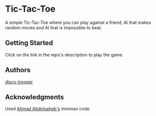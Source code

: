 # Tic-Tac-Toe

A simple Tic-Tac-Toe where you can play against a friend, AI that makes random moves and AI that is impossible to beat.

## Getting Started

Click on the link in the repo's description to play the game.

## Authors

[disco-trooper](https://github.com/disco-trooper)

## Acknowledgments

Used [Ahmad Abdolsaheb's](https://github.com/ahmadabdolsaheb) minimax code.
